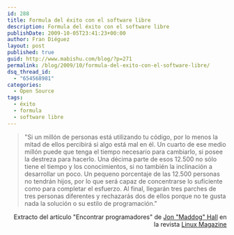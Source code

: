 ```yaml
---
id: 288
title: Formula del éxito con el software libre
description: Formula del éxito con el software libre
publishDate: 2009-10-05T23:41:23+00:00
author: Fran Diéguez
layout: post
published: true
guid: http://www.mabishu.com/blog/?p=271
permalink: /blog/2009/10/formula-del-exito-con-el-software-libre/
dsq_thread_id:
  - "654568981"
categories:
  - Open Source
tags:
  - éxito
  - formula
  - software libre
---
```

<blockquote>
<p style="text-align: left;">"Si un millón de personas está utilizando tu código, por lo menos la mitad de ellos percibirá si algo está mal en él. Un cuarto de ese medio millón puede que tenga el tiempo necesario para cambiarlo, si posee la destreza para hacerlo. Una décima parte de esos 12.500 no sólo tiene el tiempo y los conocimientos, si no también la inclinación a desarrollar un poco. Un pequeno porcentaje de las 12.500 personas no tendrán hijos, por lo que será capaz de concentrarse lo suficiente como para completar el esfuerzo. Al final, llegarán tres parches de tres personas diferentes y rechazarás dos de ellos porque no te gusta nada la solución o su estilo de programación."</p>
</blockquote>
<p style="text-align: right;">Extracto del artículo "Encontrar programadores" de <a href="http://es.wikipedia.org/wiki/Jon_Hall">Jon "Maddog" Hall</a> en la revista <a title="Linux Magazine" href="http://www.linux-magazine.es/">Linux Magazine</a></p>